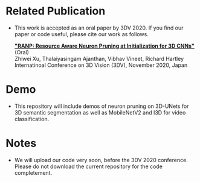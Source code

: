 # Related Publication
- This work is accepted as an oral paper by 3DV 2020. If you find our paper or code useful, please cite our work as follows.

    [**"RANP: Resource Aware Neuron Pruning at Initialization for 3D CNNs"**](https://arxiv.org/abs/2010.02488) (Oral)\
    Zhiwei Xu, Thalaiyasingam Ajanthan, Vibhav Vineet, Richard Hartley\
    Internatinoal Conference on 3D Vision (3DV), November 2020, Japan

# Demo
- This repository will include demos of neuron pruning on 3D-UNets for 3D semantic segmentation as well as MobileNetV2 and I3D for video classification.

# Notes
-  We will upload our code very soon, before the 3DV 2020 conference. Please do not download the current repository for the code completement.
